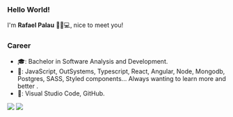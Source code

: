 ### Hello World! 
I'm **Rafael Palau** 👋👨💻, nice to meet you!

### Career
- 🎓: Bachelor in Software Analysis and Development.
- 💾: JavaScript, OutSystems, Typescript, React, Angular, Node, Mongodb, Postgres, SASS, Styled components... Always wanting to learn more and better .
- 🔧: Visual Studio Code, GitHub.          

<p align="left">
  <a href="https://www.instagram.com/rafapalau/" alt="Instagram">
  <img src="https://img.shields.io/badge/-Instagram-DF0174?style=for-the-badge&logo=instagram&logoColor=white&link=https://www.instagram.com/rafapalau/"/></a>
  
  <a href="https://www.linkedin.com/in/palaurafael/" alt="Linkedin">
  <img src="https://img.shields.io/badge/-Linkedin-0e76a8?style=for-the-badge&logo=Linkedin&logoColor=white&link=https://www.linkedin.com/in/palaurafael/" /></a>

</p>
